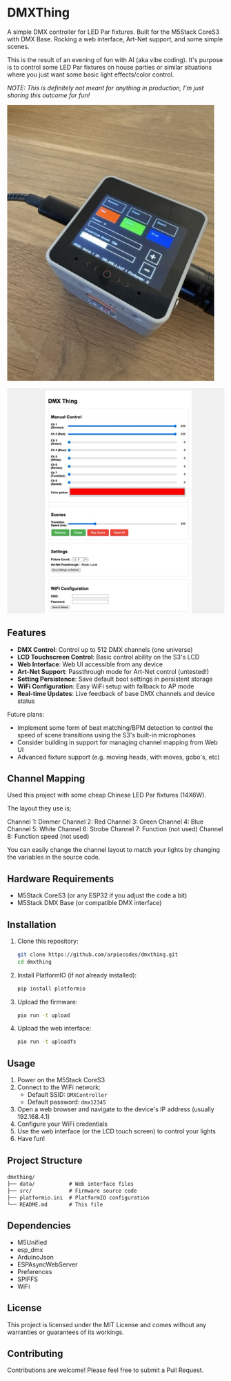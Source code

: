 # DMXThing

A simple DMX controller for LED Par fixtures. Built for the M5Stack CoreS3 with DMX Base. Rocking a web interface, Art-Net support, and some simple scenes.

This is the result of an evening of fun with AI (aka vibe coding). It's purpose is to control some LED Par fixtures on house parties or similar situations where you just want some basic light effects/color control.

*NOTE: This is definitely not meant for anything in production, I'm just sharing this outcome for fun!*

![DMXThing](https://github.com/arpiecodes/dmxthing/raw/master/images/dmx-thing.jpeg)

![WebInterface](https://github.com/arpiecodes/dmxthing/raw/master/images/web-interface.jpeg)

## Features

- **DMX Control**: Control up to 512 DMX channels (one universe)
- **LCD Touchscreen Control**: Basic control ability on the S3's LCD
- **Web Interface**: Web UI accessible from any device
- **Art-Net Support**: Passthrough mode for Art-Net control (untested!)
- **Setting Persistence**: Save default boot settings in persistent storage
- **WiFi Configuration**: Easy WiFi setup with fallback to AP mode
- **Real-time Updates**: Live feedback of base DMX channels and device status

Future plans:

- Implement some form of beat matching/BPM detection to control the speed of scene transitions using the S3's built-in microphones
- Consider building in support for managing channel mapping from Web UI
- Advanced fixture support (e.g. moving heads, with moves, gobo's, etc)

## Channel Mapping

Used this project with some cheap Chinese LED Par fixtures (14X6W).

The layout they use is;

Channel 1: Dimmer
Channel 2: Red
Channel 3: Green
Channel 4: Blue
Channel 5: White
Channel 6: Strobe
Channel 7: Function (not used)
Channel 8: Function speed (not used)

You can easily change the channel layout to match your lights by changing the variables in the source code.

## Hardware Requirements

- M5Stack CoreS3 (or any ESP32 if you adjust the code a bit)
- M5Stack DMX Base (or compatible DMX interface)

## Installation

1. Clone this repository:
   ```bash
   git clone https://github.com/arpiecodes/dmxthing.git
   cd dmxthing
   ```

2. Install PlatformIO (if not already installed):
   ```bash
   pip install platformio
   ```

3. Upload the firmware:
   ```bash
   pio run -t upload
   ```

4. Upload the web interface:
   ```bash
   pio run -t uploadfs
   ```

## Usage

1. Power on the M5Stack CoreS3
2. Connect to the WiFi network:
   - Default SSID: `DMXController`
   - Default password: `dmx12345`
3. Open a web browser and navigate to the device's IP address (usually 192.168.4.1)
4. Configure your WiFi credentials
5. Use the web interface (or the LCD touch screen) to control your lights
6. Have fun!

## Project Structure

```
dmxthing/
├── data/           # Web interface files
├── src/            # Firmware source code
├── platformio.ini  # PlatformIO configuration
└── README.md       # This file
```

## Dependencies

- M5Unified
- esp_dmx
- ArduinoJson
- ESPAsyncWebServer
- Preferences
- SPIFFS
- WiFi

## License

This project is licensed under the MIT License and comes without any warranties or guarantees of its workings.

## Contributing

Contributions are welcome! Please feel free to submit a Pull Request.
